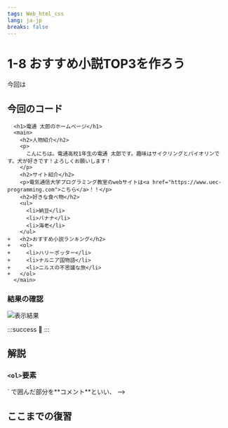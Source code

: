 ```yaml
---
tags: Web_html_css
lang: ja-jp
breaks: false
---
```


# 1-8 おすすめ小説TOP3を作ろう

<!-- 目標 -->
今回は

## 今回のコード

<!-- 目的 -->

<!-- 指示 -->

```diff=1
  <h1>電通 太郎のホームページ</h1>
  <main>
    <h2>人物紹介</h2>
    <p>
      こんにちは。電通高校1年生の電通 太郎です。趣味はサイクリングとバイオリンです。犬が好きです！よろしくお願いします！
    </p>
    <h2>サイト紹介</h2>
    <p>電気通信大学プログラミング教室のwebサイトは<a href="https://www.uec-programming.com">こちら</a>！！</p>
    <h2>好きな食べ物</h2>
    <ul>
      <li>納豆</li>
      <li>バナナ</li>
      <li>海老</li>
    </ul>
+   <h2>おすすめ小説ランキング</h2>
+   <ol>
+     <li>ハリーポッター</li>
+     <li>ナルニア国物語</li>
+     <li>ニルスの不思議な旅</li>
+   </ol>
  </main>

```

### 結果の確認

<!-- 結果画像 -->
![表示結果](https://i.imgur.com/1ZjRbmQ.png)

<!-- お手本リンク -->
<!-- [お手本デモを確認](http://example.com "デモ") -->

<!-- お祝い -->
:::success
:tada: 
:::

## 解説

### `<ol>`要素

<!-- 
順序なし箇条書き
参考: 
https://developer.mozilla.org/ja/docs/Web/HTML/Element/ul
-->

<!--
  この辺でHTMLコメントについて触れといてもいいのかな
  `<!--` と `-->` で囲んだ部分を**コメント**といい、  -->

## ここまでの復習
<!-- ここまでの復習 -->
